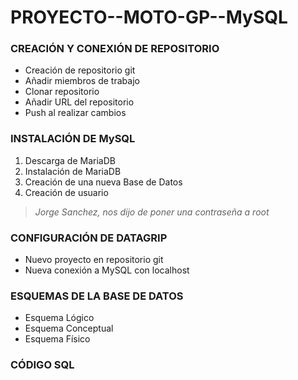 # PROYECTO--MOTO-GP--MySQL

### CREACIÓN Y CONEXIÓN DE REPOSITORIO
* Creación de repositorio git
* Añadir miembros de trabajo
* Clonar repositorio
* Añadir URL del repositorio
* Push al realizar cambios

### INSTALACIÓN DE MySQL
1. Descarga de MariaDB
2. Instalación de MariaDB
3. Creación de una nueva Base de Datos
4. Creación de usuario
> _Jorge Sanchez, nos dijo de poner una contraseña a root_

### CONFIGURACIÓN DE DATAGRIP
* Nuevo proyecto en repositorio git
* Nueva conexión a MySQL con localhost

### ESQUEMAS DE LA BASE DE DATOS
* Esquema Lógico
* Esquema Conceptual
* Esquema Físico

### CÓDIGO SQL
